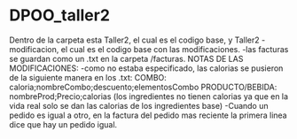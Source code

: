 # DPOO_taller2
Dentro de la carpeta esta Taller2, el cual es el codigo base, y Taller2 - modificacion, el cual es el codigo base con las modificaciones.
-las facturas se guardan como un .txt en la carpeta /facturas.
NOTAS DE LAS MODIFICACIONES:
-como no estaba especificado, las calorias se pusieron de la siguiente manera en los .txt:
COMBO: caloria;nombreCombo;descuento;elementosCombo
PRODUCTO/BEBIDA: nombreProd;Precio;calorias
(los ingredientes no tienen calorias ya que en la vida real solo se dan las calorias de los ingredientes base)
-Cuando un pedido es igual a otro, en la factura del pedido mas reciente la primera linea dice que hay un pedido igual.
